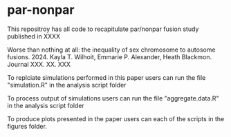 # par-nonpar
This repositroy has all code to recapitulate par/nonpar fusion study published in XXXX

Worse than nothing at all: the inequality of sex chromosome to autosome fusions. 2024. Kayla T. Wilhoit, Emmarie P. Alexander, Heath Blackmon. Journal XXX. XX. XXX

To replciate simulations performed in this paper users can run the file "simulation.R" in the analysis script folder

To process output of simulations users can run the file "aggregate.data.R" in the analysis script folder

To produce plots presented in the paper users can each of the scripts in the figures folder.
